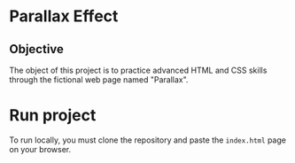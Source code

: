 # Parallax Effect

## Objective

The object of this project is to practice advanced HTML and CSS skills through the fictional web page named "Parallax".

# Run project

To run locally, you must clone the repository and paste the `index.html` page on your browser.
